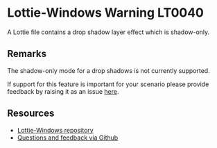 ﻿[comment]: # (name:ShadowOnlyShadowEffect)
[comment]: # (text:Shadow-only drop shadow are not supported.)

# Lottie-Windows Warning LT0040

A Lottie file contains a drop shadow layer effect which is shadow-only.

## Remarks
The shadow-only mode for a drop shadows is not currently supported.

If support for this feature is important for your scenario please provide feedback
by raising it as an issue [here](https://github.com/windows-toolkit/Lottie-Windows/issues).

## Resources

* [Lottie-Windows repository](https://aka.ms/lottie)
* [Questions and feedback via Github](https://github.com/windows-toolkit/Lottie-Windows/issues)
